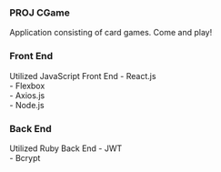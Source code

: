 ### PROJ CGame
  Application consisting of card games. Come and play!
### Front End

  Utilized JavaScript Front End
    - React.js <br>
    - Flexbox <br>
    - Axios.js <br>
    - Node.js <br>
    
### Back End
  Utilized Ruby Back End
    - JWT <br>
    - Bcrypt
    
